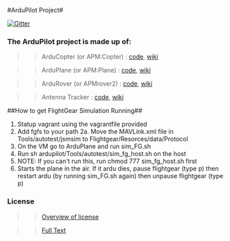 #ArduPilot Project#

[![Gitter](https://badges.gitter.im/Join%20Chat.svg)](https://gitter.im/diydrones/ardupilot?utm_source=badge&utm_medium=badge&utm_campaign=pr-badge&utm_content=badge)

### The ArduPilot project is made up of: ###
>>ArduCopter (or APM:Copter) : [code](https://github.com/diydrones/ardupilot/tree/master/ArduCopter), [wiki](http://copter.ardupilot.com)

>>ArduPlane (or APM:Plane) : [code](https://github.com/diydrones/ardupilot/tree/master/ArduPlane), [wiki](http://plane.ardupilot.com)

>>ArduRover (or APMrover2) : [code](https://github.com/diydrones/ardupilot/tree/master/APMrover2), [wiki](http://rover.ardupilot.com)

>>Antenna Tracker : [code](https://github.com/diydrones/ardupilot/tree/master/AntennaTracker), [wiki](http://copter.ardupilot.com/wiki/common-antennatracker-introduction)

##How to get FlightGear Simulation Running##
1. Statup vagrant using the vagrantfile provided
2. Add fgfs to your path
2a. Move the MAVLink.xml file in Tools/autotest/jsmsim to Flightgear/Resorces/data/Protocol
3. On the VM go to ArduPlane and run sim_FG.sh
4. Run sh ardupilot/Tools/autotest/sim_fg_host.sh on the host
5. NOTE: If you can't run this, run chmod 777 sim_fg_host.sh first
6. Starts the plane in the air. If it ardu dies, pause flightgear (type p) then 
restart ardu (by running sim_FG.sh again) then unpause flightgear (type p)




### License ###
>>[Overview of license](http://dev.ardupilot.com/wiki/license-gplv3)

>>[Full Text](https://github.com/diydrones/ardupilot/blob/master/COPYING.txt)

